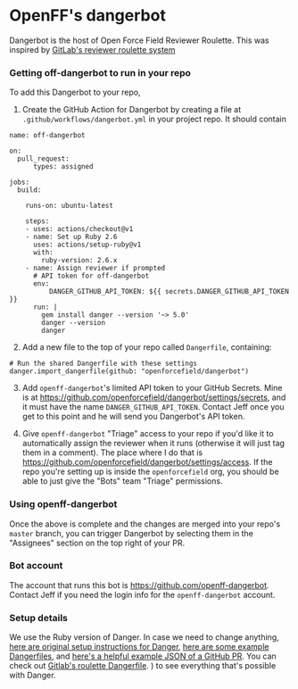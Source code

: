 # OpenFF's dangerbot

Dangerbot is the host of Open Force Field Reviewer Roulette. This was inspired by [GitLab's reviewer roulette system](https://about.gitlab.com/blog/2019/10/23/reviewer-roulette-one-year-on/)


### Getting off-dangerbot to run in your repo 
To add this Dangerbot to your repo, 

1) Create the GitHub Action for Dangerbot by creating a file at `.github/workflows/dangerbot.yml` in your project repo. 
  It should contain 

```
name: off-dangerbot

on:
  pull_request:
      types: assigned

jobs:
  build:

    runs-on: ubuntu-latest

    steps:
    - uses: actions/checkout@v1
    - name: Set up Ruby 2.6
      uses: actions/setup-ruby@v1
      with:
        ruby-version: 2.6.x
    - name: Assign reviewer if prompted
      # API token for off-dangerbot
      env:
          DANGER_GITHUB_API_TOKEN: ${{ secrets.DANGER_GITHUB_API_TOKEN }}
      run: |
        gem install danger --version '~> 5.0'
        danger --version 
        danger
```

2) Add a new file to the top of your repo called `Dangerfile`, containing:
```
# Run the shared Dangerfile with these settings
danger.import_dangerfile(github: "openforcefield/dangerbot") 
```

3) Add `openff-dangerbot`'s limited API token to your GitHub Secrets. Mine is at https://github.com/openforcefield/dangerbot/settings/secrets, and it must have the name `DANGER_GITHUB_API_TOKEN`. Contact Jeff once you get to this point and he will send you Dangerbot's API token.

4) Give `openff-dangerbot` "Triage" access to your repo if you'd like it to automatically assign the reviewer when it runs (otherwise it will just tag them in a comment). The place where I do that is https://github.com/openforcefield/dangerbot/settings/access. If the repo you're setting up is inside the `openforcefield` org, you should be able to just give the "Bots" team "Triage" permissions.

### Using openff-dangerbot

Once the above is complete and the changes are merged into your repo's `master` branch, you can trigger Dangerbot by selecting them in the "Assignees" section on the top right of your PR. 

### Bot account

The account that runs this bot is https://github.com/openff-dangerbot. Contact Jeff if you need the login info for the `openff-dangerbot` account.

### Setup details

We use the Ruby version of Danger. In case we need to change anything, [here are original setup instructions for Danger](https://danger.systems/guides/getting_started.html#setting-up-danger-to-run-on-your-ci), [here are some example Dangerfiles](https://danger.systems/reference.html), and [here's a helpful example JSON of a GitHub PR](https://raw.githubusercontent.com/danger/danger/master/spec/fixtures/github_api/pr_response.json). You can check out [Gitlab's roulette Dangerfile](https://gitlab.com/gitlab-org/gitlab-foss/blob/master/danger/roulette/Dangerfile). ) to see everything that's possible with Danger.
